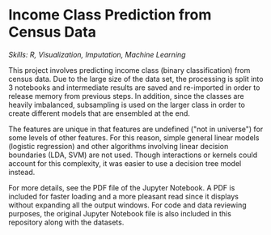 # Income Class Prediction from Census Data
*Skills: R, Visualization, Imputation, Machine Learning*

This project involves predicting income class (binary classification) from census data. Due to the large size of the data set, the processing is split into 3 notebooks and intermediate results are saved and re-imported in order to release memory from previous steps. In addition, since the classes are heavily imbalanced, subsampling is used on the larger class in order to create different models that are ensembled at the end. 

The features are unique in that features are undefined ("not in universe") for some levels of other features. For this reason, simple general linear models (logistic regression) and other algorithms involving linear decision boundaries (LDA, SVM) are not used. Though interactions or kernels could account for this complexity, it was easier to use a decision tree model instead.

For more details, see the PDF file of the Jupyter Notebook. A PDF is included for faster loading and a more pleasant read since it displays without expanding all the output windows. For code and data reviewing purposes, the original Jupyter Notebook file is also included in this repository along with the datasets.
